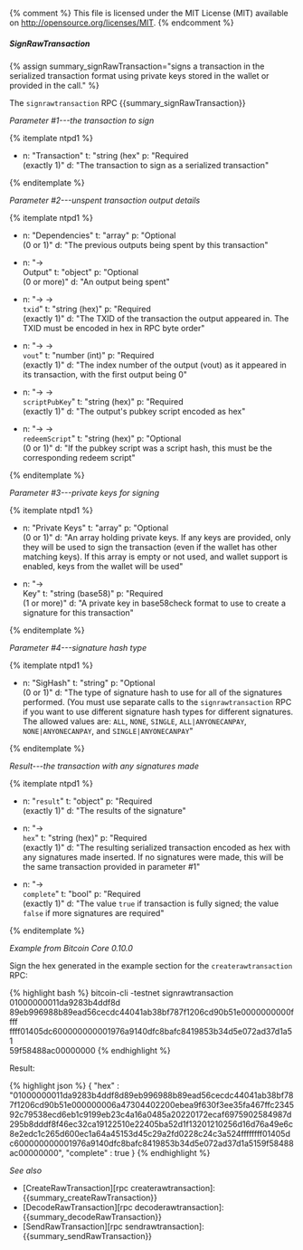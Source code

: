 {% comment %}
This file is licensed under the MIT License (MIT) available on
http://opensource.org/licenses/MIT.
{% endcomment %}

##### SignRawTransaction

{% assign summary_signRawTransaction="signs a transaction in the serialized transaction format using private keys stored in the wallet or provided in the call." %}

The `signrawtransaction` RPC {{summary_signRawTransaction}}

*Parameter #1---the transaction to sign*

{% itemplate ntpd1 %}
- n: "Transaction"
  t: "string (hex"
  p: "Required<br>(exactly 1)"
  d: "The transaction to sign as a serialized transaction"

{% enditemplate %}

*Parameter #2---unspent transaction output details*

{% itemplate ntpd1 %}
- n: "Dependencies"
  t: "array"
  p: "Optional<br>(0 or 1)"
  d: "The previous outputs being spent by this transaction"

- n: "→<br>Output"
  t: "object"
  p: "Optional<br>(0 or more)"
  d: "An output being spent"

- n: "→ →<br>`txid`"
  t: "string (hex)"
  p: "Required<br>(exactly 1)"
  d: "The TXID of the transaction the output appeared in.  The TXID must be encoded in hex in RPC byte order"

- n: "→ →<br>`vout`"
  t: "number (int)"
  p: "Required<br>(exactly 1)"
  d: "The index number of the output (vout) as it appeared in its transaction, with the first output being 0"

- n: "→ →<br>`scriptPubKey`"
  t: "string (hex)"
  p: "Required<br>(exactly 1)"
  d: "The output's pubkey script encoded as hex"

- n: "→ →<br>`redeemScript`"
  t: "string (hex)"
  p: "Optional<br>(0 or 1)"
  d: "If the pubkey script was a script hash, this must be the corresponding redeem script"

{% enditemplate %}

*Parameter #3---private keys for signing*

{% itemplate ntpd1 %}
- n: "Private Keys"
  t: "array"
  p: "Optional<br>(0 or 1)"
  d: "An array holding private keys.  If any keys are provided, only they will be used to sign the transaction (even if the wallet has other matching keys).  If this array is empty or not used, and wallet support is enabled, keys from the wallet will be used"

- n: "→<br>Key"
  t: "string (base58)"
  p: "Required<br>(1 or more)"
  d: "A private key in base58check format to use to create a signature for this transaction"

{% enditemplate %}

*Parameter #4---signature hash type*

{% itemplate ntpd1 %}
- n: "SigHash"
  t: "string"
  p: "Optional<br>(0 or 1)"
  d: "The type of signature hash to use for all of the signatures performed.  (You must use separate calls to the `signrawtransaction` RPC if you want to use different signature hash types for different signatures.  The allowed values are: `ALL`, `NONE`, `SINGLE`, `ALL|ANYONECANPAY`, `NONE|ANYONECANPAY`, and `SINGLE|ANYONECANPAY`"

{% enditemplate %}

*Result---the transaction with any signatures made*

{% itemplate ntpd1 %}
- n: "`result`"
  t: "object"
  p: "Required<br>(exactly 1)"
  d: "The results of the signature"

- n: "→<br>`hex`"
  t: "string (hex)"
  p: "Required<br>(exactly 1)"
  d: "The resulting serialized transaction encoded as hex with any signatures made inserted.  If no signatures were made, this will be the same transaction provided in parameter #1"

- n: "→<br>`complete`"
  t: "bool"
  p: "Required<br>(exactly 1)"
  d: "The value `true` if transaction is fully signed; the value `false` if more signatures are required"

{% enditemplate %}

*Example from Bitcoin Core 0.10.0*

Sign the hex generated in the example section for the `createrawtransaction`
RPC:

{% highlight bash %}
bitcoin-cli -testnet signrawtransaction 01000000011da9283b4ddf8d\
89eb996988b89ead56cecdc44041ab38bf787f1206cd90b51e0000000000ffff\
ffff01405dc600000000001976a9140dfc8bafc8419853b34d5e072ad37d1a51\
59f58488ac00000000
{% endhighlight %}

Result:

{% highlight json %}
{
    "hex" : "01000000011da9283b4ddf8d89eb996988b89ead56cecdc44041ab38bf787f1206cd90b51e000000006a47304402200ebea9f630f3ee35fa467ffc234592c79538ecd6eb1c9199eb23c4a16a0485a20220172ecaf6975902584987d295b8dddf8f46ec32ca19122510e22405ba52d1f13201210256d16d76a49e6c8e2edc1c265d600ec1a64a45153d45c29a2fd0228c24c3a524ffffffff01405dc600000000001976a9140dfc8bafc8419853b34d5e072ad37d1a5159f58488ac00000000",
    "complete" : true
}
{% endhighlight %}

*See also*

* [CreateRawTransaction][rpc createrawtransaction]: {{summary_createRawTransaction}}
* [DecodeRawTransaction][rpc decoderawtransaction]: {{summary_decodeRawTransaction}}
* [SendRawTransaction][rpc sendrawtransaction]: {{summary_sendRawTransaction}}

